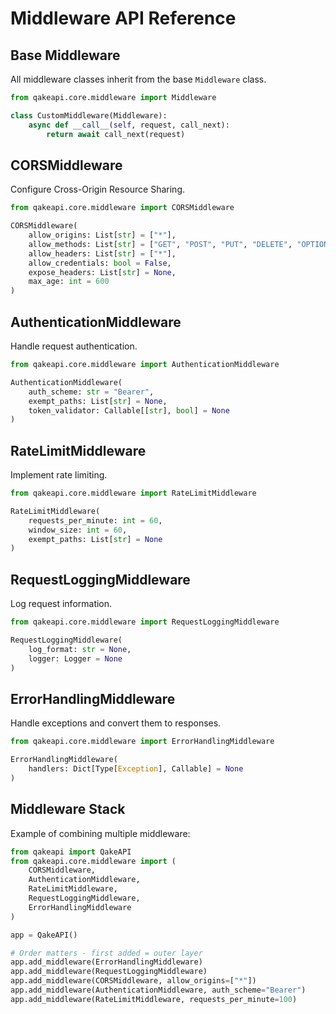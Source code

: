 # Middleware API Reference

## Base Middleware

All middleware classes inherit from the base `Middleware` class.

```python
from qakeapi.core.middleware import Middleware

class CustomMiddleware(Middleware):
    async def __call__(self, request, call_next):
        return await call_next(request)
```

## CORSMiddleware

Configure Cross-Origin Resource Sharing.

```python
from qakeapi.core.middleware import CORSMiddleware

CORSMiddleware(
    allow_origins: List[str] = ["*"],
    allow_methods: List[str] = ["GET", "POST", "PUT", "DELETE", "OPTIONS"],
    allow_headers: List[str] = ["*"],
    allow_credentials: bool = False,
    expose_headers: List[str] = None,
    max_age: int = 600
)
```

## AuthenticationMiddleware

Handle request authentication.

```python
from qakeapi.core.middleware import AuthenticationMiddleware

AuthenticationMiddleware(
    auth_scheme: str = "Bearer",
    exempt_paths: List[str] = None,
    token_validator: Callable[[str], bool] = None
)
```

## RateLimitMiddleware

Implement rate limiting.

```python
from qakeapi.core.middleware import RateLimitMiddleware

RateLimitMiddleware(
    requests_per_minute: int = 60,
    window_size: int = 60,
    exempt_paths: List[str] = None
)
```

## RequestLoggingMiddleware

Log request information.

```python
from qakeapi.core.middleware import RequestLoggingMiddleware

RequestLoggingMiddleware(
    log_format: str = None,
    logger: Logger = None
)
```

## ErrorHandlingMiddleware

Handle exceptions and convert them to responses.

```python
from qakeapi.core.middleware import ErrorHandlingMiddleware

ErrorHandlingMiddleware(
    handlers: Dict[Type[Exception], Callable] = None
)
```

## Middleware Stack

Example of combining multiple middleware:

```python
from qakeapi import QakeAPI
from qakeapi.core.middleware import (
    CORSMiddleware,
    AuthenticationMiddleware,
    RateLimitMiddleware,
    RequestLoggingMiddleware,
    ErrorHandlingMiddleware
)

app = QakeAPI()

# Order matters - first added = outer layer
app.add_middleware(ErrorHandlingMiddleware)
app.add_middleware(RequestLoggingMiddleware)
app.add_middleware(CORSMiddleware, allow_origins=["*"])
app.add_middleware(AuthenticationMiddleware, auth_scheme="Bearer")
app.add_middleware(RateLimitMiddleware, requests_per_minute=100)
``` 